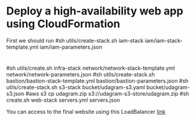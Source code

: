 # Deploy a high-availability web app using CloudFormation
First we should run 
#sh utils/create-stack.sh iam-stack iam/iam-stack-template.yml iam/iam-parameters.json
# 
#sh utils/create.sh infra-stack network/network-stack-template.yml network/network-parameters.json
#sh utils/create-stack.sh bastion/bastion-stack-template.yml bastion/bastion-parameters.json
#sh utils/create-stack.sh s3-stack bucket/udagram-s3.yaml bucket/udagram-s3.json
#aws s3 cp udagram.zip s3://udagram-s3-store/udagram.zip
#sh create.sh web-stack servers.yml servers.json

You can access to the final website using this LoadBalancer [link](http://webse-webap-1jwq89zq2hb3o-1982463860.us-west-2.elb.amazonaws.com/)
